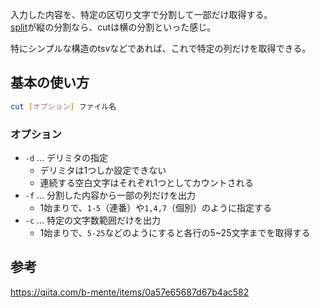 入力した内容を、特定の区切り文字で分割して一部だけ取得する。  
[split](/Unix/Command/split.md)が縦の分割なら、cutは横の分割といった感じ。

特にシンプルな構造のtsvなどであれば、これで特定の列だけを取得できる。

## 基本の使い方
```bash
cut [オプション] ファイル名
```

### オプション
* `-d` ... デリミタの指定
	- デリミタは1つしか設定できない
	- 連続する空白文字はそれぞれ1つとしてカウントされる
* `-f` ... 分割した内容から一部の列だけを出力
	- 1始まりで、`1-5`（連番）や`1,4,7`（個別）のように指定する
* `-c` ... 特定の文字数範囲だけを出力
	- 1始まりで、`5-25`などのようにすると各行の5~25文字までを取得する

## 参考
https://qiita.com/b-mente/items/0a57e65687d67b4ac582